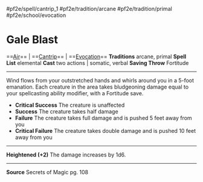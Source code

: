 #pf2e/spell/cantrip_1 #pf2e/tradition/arcane #pf2e/tradition/primal #pf2e/school/evocation 
# Gale Blast
==[Air](Air.md)== | ==[Cantrip](Cantrip.md)== | ==[Evocation](Evocation.md)==
**Traditions** arcane, primal
**Spell List** elemental
**Cast** two actions | somatic, verbal
**Saving Throw** Fortitude

---
Wind flows from your outstretched hands and whirls around you in a 5-foot emanation. Each creature in the area takes bludgeoning damage equal to your spellcasting ability modifier, with a Fortitude save.

- **Critical Success** The creature is unaffected
- **Success** The creature takes half damage
- **Failure** The creature takes full damage and is pushed 5 feet away from you
- **Critical Failure** The creature takes double damage and is pushed 10 feet away from you

---
**Heightened (+2)** The damage increases by 1d6.

---
**Source** Secrets of Magic pg. 108
